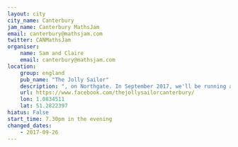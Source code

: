 ```yaml
---
layout: city                                           
city_name: Canterbury                                                               
jam_name: Canterbury MathsJam
email: canterbury@mathsjam.com
twitter: CANMathsJam
organiser:
    name: Sam and Claire
    email: canterbury@mathsjam.com
location:
    group: england
    pub_name: "The Jolly Sailor"
    description: ", on Northgate. In September 2017, we'll be running a special one-off Pub Quiz Jam, with mathsy prizes"
    url: https://www.facebook.com/thejollysailorcanterbury/
    lon: 1.0834511
    lat: 51.2822397
hiatus: False
start_time: 7.30pm in the evening
changed_dates:
    - 2017-09-26
---
```

